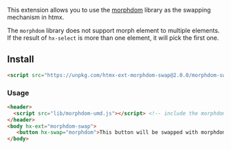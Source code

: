 
This extension allows you to use the [morphdom](https://github.com/patrick-steele-idem/morphdom) library as the
swapping mechanism in htmx.

The `morphdom` library does not support morph element to multiple elements. If the result of `hx-select` is more than one element, it will pick the first one.

## Install

```html
<script src="https://unpkg.com/htmx-ext-morphdom-swap@2.0.0/morphdom-swap.js"></script>
```

### Usage

```html
<header>
  <script src="lib/morphdom-umd.js"></script> <!-- include the morphdom library -->
</header>
<body hx-ext="morphdom-swap">
   <button hx-swap="morphdom">This button will be swapped with morphdom!</button>
</body>
```
